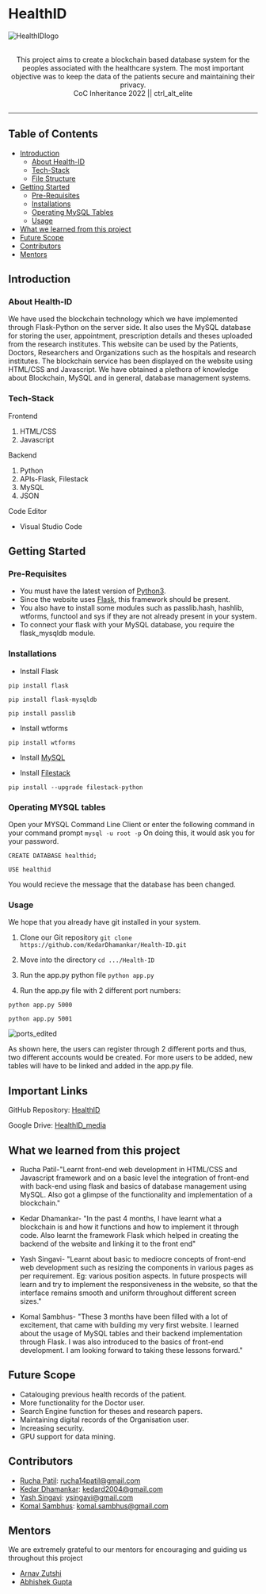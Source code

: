 # HealthID
![HealthIDlogo](https://user-images.githubusercontent.com/103985810/216312683-4221cd84-d7bf-4a2c-8d13-aa42f630d147.png)

<div align="center">
   <br>This project aims to create a blockchain based database system for the peoples associated with the healthcare system. The most important objective was to keep the data of the patients secure and maintaining their privacy.
<br>
  CoC Inheritance 2022 || ctrl_alt_elite <br> <br>
</div>
<hr>

## Table of Contents
* [Introduction](https://github.com/KedarDhamankar/Health-ID/edit/main/README.md#introduction)
  * [About Health-ID](https://github.com/KedarDhamankar/Health-ID/edit/main/README.md#about-health-id)
  * [Tech-Stack](https://github.com/KedarDhamankar/Health-ID/edit/main/README.md#tech-stack)
  * [File Structure](https://github.com/KedarDhamankar/Health-ID/edit/main/README.md#file-structure)
* [Getting Started](https://github.com/KedarDhamankar/Health-ID/edit/main/README.md#getting-started)
  * [Pre-Requisites](https://github.com/KedarDhamankar/Health-ID/edit/main/README.md#pre-requisites)
  * [Installations](https://github.com/KedarDhamankar/Health-ID/edit/main/README.md#installations)
  * [Operating MySQL Tables](https://github.com/KedarDhamankar/Health-ID/edit/main/README.md#operating-mysql-tables)
  * [Usage](https://github.com/KedarDhamankar/Health-ID/edit/main/README.md#usage)
* [What we learned from this project](https://github.com/KedarDhamankar/Health-ID/edit/main/README.md#what-we-learned-from-this-project)
* [Future Scope](https://github.com/KedarDhamankar/Health-ID/edit/main/README.md#future-scope)
* [Contributors](https://github.com/KedarDhamankar/Health-ID/edit/main/README.md#contributors)
* [Mentors](https://github.com/KedarDhamankar/Health-ID/edit/main/README.md#mentors)
  

## Introduction
### About Health-ID
We have used the blockchain technology which we have implemented through Flask-Python on the server side. It also uses the MySQL database for storing the user, appointment, prescription details and theses uploaded from the research institutes. This website can be used by the Patients, Doctors, Researchers and Organizations such as the hospitals and research institutes. The blockchain service has been displayed on the website using HTML/CSS and Javascript. We have obtained a plethora of knowledge about Blockchain, MySQL and in general, database management systems.

### Tech-Stack
Frontend
1. HTML/CSS
2. Javascript

Backend
1. Python
2. APIs-Flask, Filestack
3. MySQL 
4. JSON

Code Editor
* Visual Studio Code

## Getting Started
### Pre-Requisites
* You must have the latest version of [Python3](https://www.python.org/downloads/).
* Since the website uses [Flask](https://pypi.org/project/Flask/), this framework should be present.
* You also have to install some modules such as passlib.hash, hashlib, wtforms, functool and sys if they are not already present in your system.
* To connect your flask with your MySQL database, you require the flask_mysqldb module.

### Installations
* Install Flask

`pip install flask`

`pip install flask-mysqldb`

`pip install passlib`

* Install wtforms

`pip install wtforms`

* Install [MySQL](https://www.mysql.com/downloads/)

* Install [Filestack](https://www.filestack.com/docs/api/sdk/python/)

`pip install --upgrade filestack-python`

### Operating MYSQL tables
Open your MYSQL Command Line Client or enter the following command in your command prompt
`mysql -u root -p`
On doing this, it would ask you for your password.

`CREATE DATABASE healthid;`

`USE healthid`

You would recieve the message that the database has been changed.

### Usage
We hope that you already have git installed in your system.

1. Clone our Git repository
`git clone https://github.com/KedarDhamankar/Health-ID.git`

2. Move into the directory
`cd .../Health-ID`

3. Run the app.py python file
`python app.py`

4. Run the app.py file with 2 different port numbers:

`python app.py 5000`

`python app.py 5001`

![ports_edited](https://user-images.githubusercontent.com/103985810/216396895-1d89e4c5-71fa-4a6b-af54-9d47d8e9f32a.png)

As shown here, the users can register through 2 different ports and thus, two different accounts would be created. For more users to be added, new tables will have to be linked and added in the app.py file.

## Important Links
GitHub Repository: [HealthID](https://github.com/KedarDhamankar/Health-ID)

Google Drive: [HealthID_media](https://drive.google.com/drive/folders/1F7z-bLzj19IVpKnTMOuB2iTgU4BdQ5y7?usp=sharing)

## What we learned from this project
* Rucha Patil-"Learnt front-end web development in HTML/CSS and Javascript framework and on a basic level the integration of front-end with back-end using flask and basics of database management using MySQL. Also got a glimpse of the functionality and implementation of a blockchain."

* Kedar Dhamankar- "In the past 4 months, I have learnt what a blockchain is and how it functions and how to implement it through code. Also learnt the framework Flask which helped in creating the backend of the website and linking it to the front end"

* Yash Singavi- "Learnt about basic to mediocre concepts of front-end web development such as resizing the components in various pages as per requirement. Eg: various position aspects. In future prospects will learn and try to implement the responsiveness in the website, so that the interface remains smooth and uniform throughout different screen sizes."

* Komal Sambhus- "These 3 months have been filled with a lot of excitement, that came with building my very first website. I learned about the usage of MySQL tables and their backend implementation through Flask. I was also introduced to the basics of front-end development. I am looking forward to taking these lessons forward."

## Future Scope
* Catalouging previous health records of the patient.
* More functionality for the Doctor user.
* Search Engine function for theses and research papers.
* Maintaining digital records of the Organisation user.
* Increasing security.
* GPU support for data mining.

## Contributors
* [Rucha Patil](https://github.com/Ruchapatil03): rucha14patil@gmail.com
* [Kedar Dhamankar](https://github.com/KedarDhamankar): kedard2004@gmail.com
* [Yash Singavi](https://github.com/YashSingavi): ysingavi@gmail.com
* [Komal Sambhus](https://github.com/Komal0103): komal.sambhus@gmail.com

## Mentors
We are extremely grateful to our mentors for encouraging and guiding us throughout this project
* [Arnav Zutshi](https://github.com/AsRaNi1)
* [Abhishek Gupta]()
